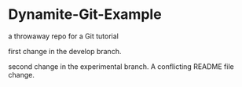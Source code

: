 # Dynamite-Git-Example
a throwaway repo for a Git tutorial

first change in the develop branch.

second change in the experimental branch.
A conflicting README file change.
